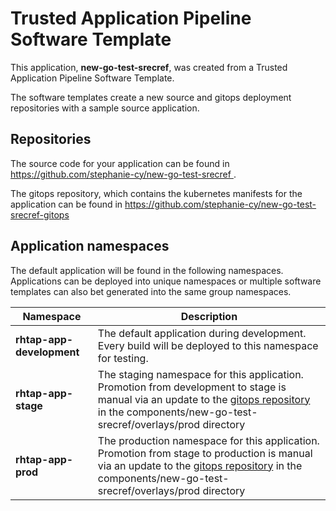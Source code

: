 # Trusted Application Pipeline Software Template

This application, **new-go-test-srecref**, was created from a Trusted Application Pipeline Software Template.

The software templates create a new source and gitops deployment repositories with a sample source application. 

## Repositories

The source code for your application can be found in [https://github.com/stephanie-cy/new-go-test-srecref ](https://github.com/stephanie-cy/new-go-test-srecref ).
 
The gitops repository, which contains the kubernetes manifests for the application can be found in 
[https://github.com/stephanie-cy/new-go-test-srecref-gitops ](https://github.com/stephanie-cy/new-go-test-srecref-gitops ) 

## Application namespaces 

The default application will be found in the following namespaces. Applications can be deployed into unique namespaces or multiple software templates can also bet generated into the same group namespaces.  

|  Namespace   |  Description   |  
| -------- | -------- |   
| **rhtap-app-development** | The default application during development. Every build will be deployed to this namespace for testing. | 
| **rhtap-app-stage** | The staging namespace for this application. Promotion from development to stage is manual via an update to the [gitops repository](https://github.com/stephanie-cy/new-go-test-srecref-gitops ) in the components/new-go-test-srecref/overlays/prod directory |  
| **rhtap-app-prod** | The production namespace for this application. Promotion from stage to production is manual via an update to the [gitops repository](https://github.com/stephanie-cy/new-go-test-srecref-gitops ) in the components/new-go-test-srecref/overlays/prod directory | 